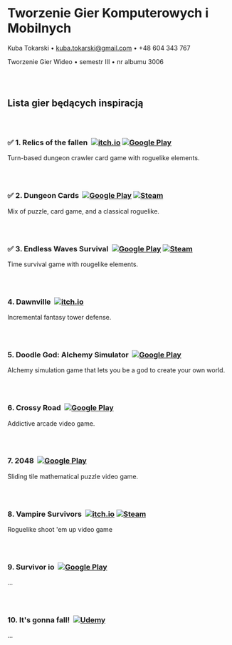 # Tworzenie Gier Komputerowych i Mobilnych
Kuba Tokarski • kuba.tokarski@gmail.com  • +48 604 343 767

Tworzenie Gier Wideo •  semestr III • nr albumu 3006



###  
## Lista gier będących inspiracją

###  
### ✅ 1. Relics of the fallen  [![itch.io](https://img.icons8.com/external-tal-revivo-bold-tal-revivo/0.95x/external-itch-a-website-for-users-to-host-sell-and-download-indie-video-games-logo-bold-tal-revivo.png)](https://crescentyr.itch.io/relics-of-the-fallen) [![Google Play](https://img.icons8.com/material-rounded/1x/google-play.png)](https://play.google.com/store/apps/details?id=com.crescentyr.relicsofthefallen)
Turn-based dungeon crawler card game with roguelike elements.
 

###  
### ✅ 2. Dungeon Cards  [![Google Play](https://img.icons8.com/material-rounded/1x/google-play.png)](https://play.google.com/store/apps/details?id=com.The717pixels.DungeonCards) [![Steam](https://img.icons8.com/material-rounded/1x/steam-circled.png)](https://store.steampowered.com/app/1209430/Dungeon_Cards/) 
Mix of puzzle, card game, and a classical roguelike.
 

###  
### ✅ 3. Endless Waves Survival  [![Google Play](https://img.icons8.com/material-rounded/1x/google-play.png)](https://play.google.com/store/apps/details?id=org.jefersonbelmiro.rapture) [![Steam](https://img.icons8.com/material-rounded/1x/steam-circled.png)](https://store.steampowered.com/app/1989560/Endless_waves_survival/) 
Time survival game with rougelike elements.
 

###  
### 4. Dawnville  [![itch.io](https://img.icons8.com/external-tal-revivo-bold-tal-revivo/0.95x/external-itch-a-website-for-users-to-host-sell-and-download-indie-video-games-logo-bold-tal-revivo.png)](https://sorensaket.itch.io/dawnville) 
Incremental fantasy tower defense. 
 

###  
### 5. Doodle God: Alchemy Simulator  [![Google Play](https://img.icons8.com/material-rounded/1x/google-play.png)](https://play.google.com/store/apps/details?id=joybits.doodlegod_hd_blitz) 
Alchemy simulation game that lets you be a god to create your own world.
 

###  
### 6. Crossy Road  [![Google Play](https://img.icons8.com/material-rounded/1x/google-play.png)](https://play.google.com/store/apps/details?id=com.yodo1.crossyroad) 
Addictive arcade video game.
 

###  
### 7. 2048  [![Google Play](https://img.icons8.com/material-rounded/1x/google-play.png)](https://play.google.com/store/apps/details?id=com.gabrielecirulli.app2048) 
Sliding tile mathematical puzzle video game.
 

###  
### 8. Vampire Survivors  [![itch.io](https://img.icons8.com/external-tal-revivo-bold-tal-revivo/0.95x/external-itch-a-website-for-users-to-host-sell-and-download-indie-video-games-logo-bold-tal-revivo.png)](https://poncle.itch.io/vampire-survivors) [![Steam](https://img.icons8.com/material-rounded/1x/steam-circled.png)](https://store.steampowered.com/app/1794680/Vampire_Survivors/)
Roguelike shoot 'em up video game 
 

###  
### 9. Survivor io  [![Google Play](https://img.icons8.com/material-rounded/1x/google-play.png)](https://play.google.com/store/apps/details?id=com.dxx.firenow) 
...
 

###  
### 10. It's gonna fall!  [![Udemy](https://img.icons8.com/external-tal-revivo-bold-tal-revivo/1x/external-udemycom-is-an-online-learning-and-teaching-platform-logo-bold-tal-revivo.png)](https://www.udemy.com/course/create-your-own-mobile-game-in-unity-2018/)
...
 
 